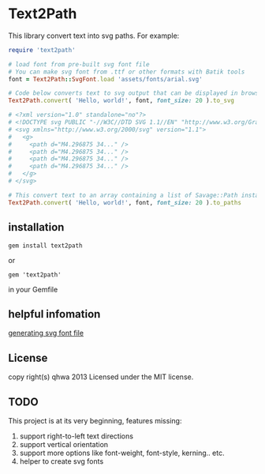 # Text2Path

This library convert text into svg paths. For example:

~~~ruby
require 'text2path'

# load font from pre-built svg font file
# You can make svg font from .ttf or other formats with Batik tools
font = Text2Path::SvgFont.load 'assets/fonts/arial.svg'

# Code below converts text to svg output that can be displayed in browsers:
Text2Path.convert( 'Hello, world!', font, font_size: 20 ).to_svg

# <?xml version="1.0" standalone="no"?>
# <!DOCTYPE svg PUBLIC "-//W3C//DTD SVG 1.1//EN" "http://www.w3.org/Graphics/SVG/1.1/DTD/svg11.dtd">
# <svg xmlns="http://www.w3.org/2000/svg" version="1.1">
#   <g>
#     <path d="M4.296875 34..." />
#     <path d="M4.296875 34..." />
#     <path d="M4.296875 34..." />
#     <path d="M4.296875 34..." />
#   </g>
# </svg>

# This convert text to an array containing a list of Savage::Path instance
Text2Path.convert( 'Hello, world!', font, font_size: 20 ).to_paths

~~~

## installation

    gem install text2path

or

    gem 'text2path'

in your Gemfile


## helpful infomation
[generating svg font file](http://xmlgraphics.apache.org/batik/tools/font-converter.html)

## License
copy right(s) qhwa 2013
Licensed under the MIT license.

## TODO
This project is at its very beginning, features missing:

1. support right-to-left text directions
2. support vertical orientation
3. support more options like font-weight, font-style, kerning.. etc.
4. helper to create svg fonts
